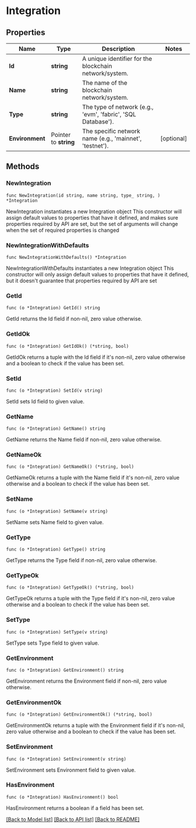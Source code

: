 # Integration

## Properties

Name | Type | Description | Notes
------------ | ------------- | ------------- | -------------
**Id** | **string** | A unique identifier for the blockchain network/system. | 
**Name** | **string** | The name of the blockchain network/system. | 
**Type** | **string** | The type of network (e.g., &#39;evm&#39;, &#39;fabric&#39;, &#39;SQL Database&#39;). | 
**Environment** | Pointer to **string** | The specific network name (e.g., &#39;mainnet&#39;, &#39;testnet&#39;). | [optional] 

## Methods

### NewIntegration

`func NewIntegration(id string, name string, type_ string, ) *Integration`

NewIntegration instantiates a new Integration object
This constructor will assign default values to properties that have it defined,
and makes sure properties required by API are set, but the set of arguments
will change when the set of required properties is changed

### NewIntegrationWithDefaults

`func NewIntegrationWithDefaults() *Integration`

NewIntegrationWithDefaults instantiates a new Integration object
This constructor will only assign default values to properties that have it defined,
but it doesn't guarantee that properties required by API are set

### GetId

`func (o *Integration) GetId() string`

GetId returns the Id field if non-nil, zero value otherwise.

### GetIdOk

`func (o *Integration) GetIdOk() (*string, bool)`

GetIdOk returns a tuple with the Id field if it's non-nil, zero value otherwise
and a boolean to check if the value has been set.

### SetId

`func (o *Integration) SetId(v string)`

SetId sets Id field to given value.


### GetName

`func (o *Integration) GetName() string`

GetName returns the Name field if non-nil, zero value otherwise.

### GetNameOk

`func (o *Integration) GetNameOk() (*string, bool)`

GetNameOk returns a tuple with the Name field if it's non-nil, zero value otherwise
and a boolean to check if the value has been set.

### SetName

`func (o *Integration) SetName(v string)`

SetName sets Name field to given value.


### GetType

`func (o *Integration) GetType() string`

GetType returns the Type field if non-nil, zero value otherwise.

### GetTypeOk

`func (o *Integration) GetTypeOk() (*string, bool)`

GetTypeOk returns a tuple with the Type field if it's non-nil, zero value otherwise
and a boolean to check if the value has been set.

### SetType

`func (o *Integration) SetType(v string)`

SetType sets Type field to given value.


### GetEnvironment

`func (o *Integration) GetEnvironment() string`

GetEnvironment returns the Environment field if non-nil, zero value otherwise.

### GetEnvironmentOk

`func (o *Integration) GetEnvironmentOk() (*string, bool)`

GetEnvironmentOk returns a tuple with the Environment field if it's non-nil, zero value otherwise
and a boolean to check if the value has been set.

### SetEnvironment

`func (o *Integration) SetEnvironment(v string)`

SetEnvironment sets Environment field to given value.

### HasEnvironment

`func (o *Integration) HasEnvironment() bool`

HasEnvironment returns a boolean if a field has been set.


[[Back to Model list]](../README.md#documentation-for-models) [[Back to API list]](../README.md#documentation-for-api-endpoints) [[Back to README]](../README.md)



